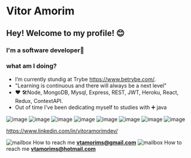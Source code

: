 # Vitor Amorim

## Hey! Welcome to my profile! 😊

###   I'm a software developer🤘

### what am I doing? # 
* I’m currently stundig at Trybe https://www.betrybe.com/.
* "Learning is continuous and there will always be a next level"
*  ❤️  🛠️Node, MongoDB, Mysql, Express, REST, JWT, Heroku, React, Redux, ContextAPI.
* Out of time I've been dedicating myself to studies with  ➕ java

![image](https://user-images.githubusercontent.com/67655677/116682985-6084ea00-a985-11eb-8a0a-0a75d2caabb9.png)
![image](https://user-images.githubusercontent.com/67655677/116683030-70043300-a985-11eb-899e-3f19c83e339d.png)
![image](https://user-images.githubusercontent.com/67655677/116683065-798d9b00-a985-11eb-8e92-fb5ebc0a511c.png)
![image](https://user-images.githubusercontent.com/67655677/116683099-827e6c80-a985-11eb-908c-b9188914a362.png)
![image](https://user-images.githubusercontent.com/67655677/116683134-8f9b5b80-a985-11eb-93ec-45c32a02a80f.png)
![image](https://user-images.githubusercontent.com/67655677/116683167-9aee8700-a985-11eb-8f42-612ab838f73e.png)
![image](https://user-images.githubusercontent.com/67655677/116683216-a93ca300-a985-11eb-89bf-e667fc42259e.png)
![image](https://user-images.githubusercontent.com/67655677/116683259-b5c0fb80-a985-11eb-869f-9130f7b6591f.png)


https://www.linkedin.com/in/vitoramorimdev/


![mailbox](https://github.githubassets.com/images/icons/emoji/unicode/1f4eb.png) How to reach me **[vtamorims@gmail.com](mailto:vtamorims@gmail.com)**
 ![mailbox](https://github.githubassets.com/images/icons/emoji/unicode/1f4eb.png) How to reach me **[vtamorims@hotmail.com](mailto:vtamorims@hotmail.com)**
